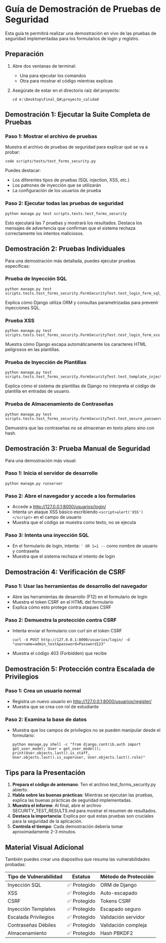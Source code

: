 # Guía de Demostración de Pruebas de Seguridad

Esta guía te permitirá realizar una demostración en vivo de las pruebas de seguridad implementadas para los formularios de login y registro.

## Preparación

1. Abre dos ventanas de terminal:
   - Una para ejecutar los comandos
   - Otra para mostrar el código mientras explicas

2. Asegúrate de estar en el directorio raíz del proyecto:
   ```
   cd e:\Desktop\Final_QA\proyecto_calidad
   ```

## Demostración 1: Ejecutar la Suite Completa de Pruebas

### Paso 1: Mostrar el archivo de pruebas
Muestra el archivo de pruebas de seguridad para explicar qué se va a probar:

```
code scripts/tests/test_forms_security.py
```

Puedes destacar:
- Los diferentes tipos de pruebas (SQL injection, XSS, etc.)
- Los patrones de inyección que se utilizarán
- La configuración de los usuarios de prueba

### Paso 2: Ejecutar todas las pruebas de seguridad

```
python manage.py test scripts.tests.test_forms_security
```

Esto ejecutará las 7 pruebas y mostrará los resultados. Destaca los mensajes de advertencia que confirman que el sistema rechaza correctamente los intentos maliciosos.

## Demostración 2: Pruebas Individuales

Para una demostración más detallada, puedes ejecutar pruebas específicas:

### Prueba de Inyección SQL

```
python manage.py test scripts.tests.test_forms_security.FormSecurityTest.test_login_form_sql_injection
```

Explica cómo Django utiliza ORM y consultas parametrizadas para prevenir inyecciones SQL.

### Prueba XSS

```
python manage.py test scripts.tests.test_forms_security.FormSecurityTest.test_login_form_xss
```

Muestra cómo Django escapa automáticamente los caracteres HTML peligrosos en las plantillas.

### Prueba de Inyección de Plantillas

```
python manage.py test scripts.tests.test_forms_security.FormSecurityTest.test_template_injection
```

Explica cómo el sistema de plantillas de Django no interpreta el código de plantilla en entradas de usuario.

### Prueba de Almacenamiento de Contraseñas

```
python manage.py test scripts.tests.test_forms_security.FormSecurityTest.test_secure_password_storage
```

Demuestra que las contraseñas no se almacenan en texto plano sino con hash.

## Demostración 3: Prueba Manual de Seguridad

Para una demostración más visual:

### Paso 1: Inicia el servidor de desarrollo

```
python manage.py runserver
```

### Paso 2: Abre el navegador y accede a los formularios

- Accede a http://127.0.0.1:8000/usuarios/login/
- Intenta un ataque XSS básico escribiendo `<script>alert('XSS')</script>` en el campo de usuario
- Muestra que el código se muestra como texto, no se ejecuta

### Paso 3: Intenta una inyección SQL

- En el formulario de login, intenta: `' OR 1=1 --` como nombre de usuario y contraseña
- Muestra que el sistema rechaza el intento de login

## Demostración 4: Verificación de CSRF

### Paso 1: Usar las herramientas de desarrollo del navegador

- Abre las herramientas de desarrollo (F12) en el formulario de login
- Muestra el token CSRF en el HTML del formulario
- Explica cómo esto protege contra ataques CSRF

### Paso 2: Demuestra la protección contra CSRF

- Intenta enviar el formulario con curl sin el token CSRF
  ```
  curl -X POST http://127.0.0.1:8000/usuarios/login/ -d "username=admin_test&password=Password123"
  ```
- Muestra el código 403 (Forbidden) que recibe

## Demostración 5: Protección contra Escalada de Privilegios

### Paso 1: Crea un usuario normal

- Registra un nuevo usuario en http://127.0.0.1:8000/usuarios/register/
- Muestra que se crea con rol de estudiante

### Paso 2: Examina la base de datos

- Muestra que los campos de privilegios no se pueden manipular desde el formulario:
  ```
  python manage.py shell -c "from django.contrib.auth import get_user_model; User = get_user_model(); print(User.objects.last().is_staff, User.objects.last().is_superuser, User.objects.last().role)"
  ```

## Tips para la Presentación

1. **Prepara el código de antemano**: Ten el archivo test_forms_security.py abierto.
2. **Habla sobre las buenas prácticas**: Mientras se ejecutan las pruebas, explica las buenas prácticas de seguridad implementadas.
3. **Muestra el informe**: Al final, abre el archivo SECURITY_TEST_RESULTS.md para mostrar el resumen de resultados.
4. **Destaca la importancia**: Explica por qué estas pruebas son cruciales para la seguridad de la aplicación.
5. **Controla el tiempo**: Cada demostración debería tomar aproximadamente 2-3 minutos.

## Material Visual Adicional

También puedes crear una diapositiva que resuma las vulnerabilidades probadas:

| Tipo de Vulnerabilidad | Estatus | Método de Protección |
|----------------------|---------|---------------------|
| Inyección SQL        | ✅ Protegido | ORM de Django       |
| XSS                  | ✅ Protegido | Auto-escapado       |
| CSRF                 | ✅ Protegido | Tokens CSRF         |
| Inyección Templates  | ✅ Protegido | Escapado seguro     |
| Escalada Privilegios | ✅ Protegido | Validación servidor |
| Contraseñas Débiles  | ✅ Protegido | Validación compleja |
| Almacenamiento       | ✅ Protegido | Hash PBKDF2         |
